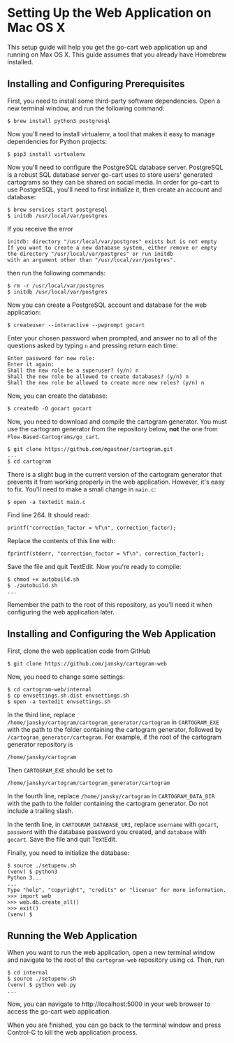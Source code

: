 # Setting Up the Web Application on Mac OS X

This setup guide will help you get the go-cart web application up and running on Max OS X. This guide assumes that you already have Homebrew installed.

## Installing and Configuring Prerequisites

First, you need to install some third-party software dependencies. Open a new terminal window, and run the following command:

    $ brew install python3 postgresql

Now you'll need to install virtualenv, a tool that makes it easy to manage dependencies for Python projects:

    $ pip3 install virtualenv

Now you'll need to configure the PostgreSQL database server. PostgreSQL is a robust SQL database server go-cart uses to store users' generated cartograms so they can be shared on social media. In order for go-cart to use PostgreSQL, you'll need to first initialize it, then create an account and database:

    $ brew services start postgresql
    $ initdb /usr/local/var/postgres

If you receive the error

    initdb: directory "/usr/local/var/postgres" exists but is not empty
    If you want to create a new database system, either remove or empty
    the directory "/usr/local/var/postgres" or run initdb
    with an argument other than "/usr/local/var/postgres".

then run the following commands:

    $ rm -r /usr/local/var/postgres
    $ initdb /usr/local/var/postgres

Now you can create a PostgreSQL account and database for the web application:

    $ createuser --interactive --pwprompt gocart

Enter your chosen password when prompted, and answer no to all of the questions asked by typing `n` and pressing return each time:

    Enter password for new role: 
    Enter it again: 
    Shall the new role be a superuser? (y/n) n
    Shall the new role be allowed to create databases? (y/n) n
    Shall the new role be allowed to create more new roles? (y/n) n

Now, you can create the database:

    $ createdb -O gocart gocart

Now, you need to download and compile the cartogram generator. You must use the cartogram generator from the repository below, **not** the one from `Flow-Based-Cartograms/go_cart`.

    $ git clone https://github.com/mgastner/cartogram.git
    ...
    $ cd cartogram

There is a slight bug in the current version of the cartogram generator that prevents it from working properly in the web application. However, it's easy to fix. You'll need to make a small change in `main.c`:

    $ open -a textedit main.c

Find line 264. It should read:

    printf("correction_factor = %f\n", correction_factor);

Replace the contents of this line with:

    fprintf(stderr, "correction_factor = %f\n", correction_factor);

Save the file and quit TextEdit. Now you're ready to compile:

    $ chmod +x autobuild.sh
    $ ./autobuild.sh
    ...

Remember the path to the root of this repository, as you'll need it when configuring the web application later.

## Installing and Configuring the Web Application

First, clone the web application code from GitHub

    $ git clone https://github.com/jansky/cartogram-web

Now, you need to change some settings:

    $ cd cartogram-web/internal
    $ cp envsettings.sh.dist envsettings.sh
    $ open -a textedit envsettings.sh

In the third line, replace `/home/jansky/cartogram/cartogram_generator/cartogram` in `CARTOGRAM_EXE` with the path to the folder containing the cartogram generator, followed by `/cartogram_generator/cartogram`. For example, if the root of the cartogram generator repository is

    /home/jansky/cartogram

Then `CARTOGRAM_EXE` should be set to

    /home/jansky/cartogram/cartogram_generator/cartogram


In the fourth line, replace `/home/jansky/cartogram` in `CARTOGRAM_DATA_DIR` with the path to the folder containing the cartogram generator. Do not include a trailing slash.

In the tenth line, in `CARTOGRAM_DATABASE_URI`, replace `username` with `gocart`, `password` with the database password you created, and `database` with `gocart`. Save the file and quit TextEdit.

Finally, you need to initialize the database:

    $ source ./setupenv.sh
    (venv) $ python3
    Python 3...
    ...
    Type "help", "copyright", "credits" or "license" for more information.
    >>> import web
    >>> web.db.create_all()
    >>> exit()
    (venv) $

## Running the Web Application

When you want to run the web application, open a new terminal window and navigate to the root of the `cartogram-web` repository using `cd`. Then, run

    $ cd internal
    $ source ./setupenv.sh
    (venv) $ python web.py
    ...

Now, you can navigate to http://localhost:5000 in your web browser to access the go-cart web application. 

When you are finished, you can go back to the terminal window and press Control-C to kill the web application process.






